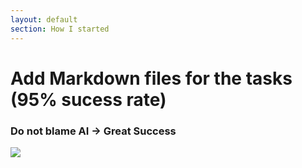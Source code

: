 ```yaml
---
layout: default
section: How I started
---
```


# Add Markdown files for the tasks (95% sucess rate)

### Do not blame AI → Great Success
<div class="mt-18">
    <img class="h-90" src="/journey.3.1.png">
</div>

